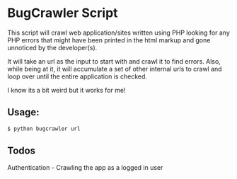 # BugCrawler Script

This script will crawl web application/sites written using PHP
looking for any PHP errors that might have been printed in the html
markup and gone unnoticed by the developer(s).

It will take an url as the input to start with and crawl it to find errors.
Also, while being at it, it will accumulate a set of other internal urls to 
crawl and loop over until the entire application is checked.

I know its a bit weird but it works for me!

## Usage: 

```bash
$ python bugcrawler url
```

## Todos

Authentication - Crawling the app as a logged in user
